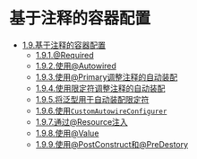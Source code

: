 # 基于注释的容器配置

- [1.9.基于注释的容器配置]()
     - [1.9.1.@Required]()
     - [1.9.2.使用@Autowired]()
     - [1.9.3.使用@Primary调整注释的自动装配]()
     - [1.9.4.使用限定符调整注释的自动装配]()
     - [1.9.5.将泛型用于自动装配限定符]()
     - [1.9.6.使用`CustomAutowireConfigurer`]()
     - [1.9.7.通过@Resource注入]()
     - [1.9.8.使用@Value]()
     - [1.9.9.使用@PostConstruct和@PreDestory]()
